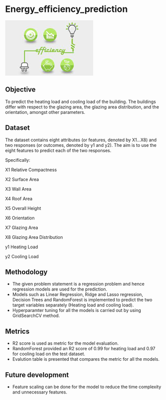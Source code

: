 # Energy_efficiency_prediction


![alt text](https://github.com/rasunag27/Energy_efficiency_prediction/blob/main/energy_efficiency.jpeg?raw=true)

## Objective

To predict the heating load and cooling load of the building. The buildings differ with respect to the glazing area, the glazing area distribution, and the orientation, amongst other parameters. 

## Dataset

The dataset contains eight attributes (or features, denoted by X1…X8) and two responses (or outcomes, denoted by y1 and y2). The aim is to use the eight features to predict each of the two responses.

Specifically:

X1 Relative Compactness

X2 Surface Area

X3 Wall Area

X4 Roof Area

X5 Overall Height

X6 Orientation

X7 Glazing Area

X8 Glazing Area Distribution

y1 Heating Load

y2 Cooling Load


## Methodology

* The given problem statement is a regression problem and hence regression models are used for the prediction.
* Models such as Linear Regression, Ridge and Lasso regression, Decision Trees and RandomForest is implemented to predict the two target variables separately (Heating load and cooling load).
* Hyperparamter tuning for all the models is carried out by using GridSearchCV method.

## Metrics

* R2 score is used as metric for the model evaluation.
* RandomForest provided an R2 score of 0.99 for heating load and 0.97 for cooling load on the test dataset.
* Evalution table is presented that compares the metric for all the models.

## Future development

* Feature scaling can be done for the model to reduce the time complexity and unnecessary features.
